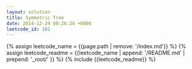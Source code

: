 ```yaml
---
layout: solution
title: Symmetric Tree
date: 2014-12-29 00:26:24 +0800
leetcode_id: 101
---
```

{% assign leetcode_name = {{page.path | remove: '/index.md'}}  %}
{% assign leetcode_readme = {{leetcode_name | append: '/README.md' | prepend: '_root/' }}  %}
{% include {{leetcode_readme}} %}
